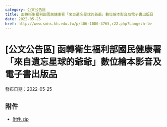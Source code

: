 ```yaml
---
category: 公文公告區
title: 函轉衛生福利部國民健康署「來自遺忘星球的爺爺」數位繪本影音及電子書出版品
date: 2022-05-25
href: http://www.smhs.kh.edu.tw/p/406-1000-3765,r22.php?Lang=zh-tw
---
```


# [公文公告區] 函轉衛生福利部國民健康署「來自遺忘星球的爺爺」數位繪本影音及電子書出版品

發布日期：2022-05-25



## 附件

- [附件.zip](https://www.smhs.kh.edu.tw/app/index.php?Action=downloadfile&file=WVhSMFlXTm9MemM1TDNCMFlWOHpOVE16WHpFM056TTJPVGRmTmpZd05qQXVlbWx3&fname=DGGGROTSYWQO41XX50LKSWHGRK30OOLKDGUWTSKK4125MLVWKPROVTPOUSSSPKPO)
